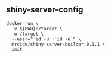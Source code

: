 ## shiny-server-config

```
docker run \
  -v ${PWD}:/target \
  -w /target \
  --user="`id -u`:`id -u`" \
  mrcide/shiny-server-builder:0.0.1 \
  init
```
